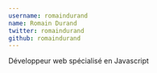 ```yaml
---
username: romaindurand
name: Romain Durand
twitter: romaindurand
github: romaindurand
---
```

Développeur web spécialisé en Javascript
